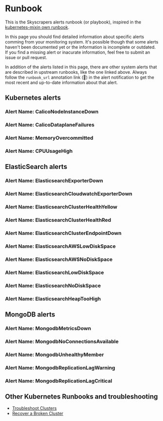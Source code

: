 # Runbook

This is the Skyscrapers alerts runbook (or playbook), inspired in the [kubernetes-mixin own runbook](https://github.com/kubernetes-monitoring/kubernetes-mixin/blob/master/runbook.md).

In this page you should find detailed information about specific alerts comming from your monitoring system. It's possible though that some alerts haven't been documented yet or the information is incomplete or outdated. If you find a missing alert or inacurate information, feel free to submit an issue or pull request.

In addition of the alerts listed in this page, there are other system alerts that are described in upstream runbooks, like the one linked above. Always follow the `runbook_url` annotation link (:notebook:) in the alert notification to get the most recent and up-to-date information about that alert.

## Kubernetes alerts

### Alert Name: CalicoNodeInstanceDown

### Alert Name: CalicoDataplaneFailures

### Alert Name: MemoryOvercommitted

### Alert Name: CPUUsageHigh

## ElasticSearch alerts

### Alert Name: ElasticsearchExporterDown

### Alert Name: ElasticsearchCloudwatchExporterDown

### Alert Name: ElasticsearchClusterHealthYellow

### Alert Name: ElasticsearchClusterHealthRed

### Alert Name: ElasticsearchClusterEndpointDown

### Alert Name: ElasticsearchAWSLowDiskSpace

### Alert Name: ElasticsearchAWSNoDiskSpace

### Alert Name: ElasticsearchLowDiskSpace

### Alert Name: ElasticsearchNoDiskSpace

### Alert Name: ElasticsearchHeapTooHigh

## MongoDB alerts

### Alert Name: MongodbMetricsDown

### Alert Name: MongodbNoConnectionsAvailable

### Alert Name: MongodbUnhealthyMember

### Alert Name: MongodbReplicationLagWarning

### Alert Name: MongodbReplicationLagCritical

## Other Kubernetes Runbooks and troubleshooting

* [Troubleshoot Clusters](https://kubernetes.io/docs/tasks/debug-application-cluster/debug-cluster/)
* [Recover a Broken Cluster](https://codefresh.io/Kubernetes-Tutorial/recover-broken-kubernetes-cluster/)
